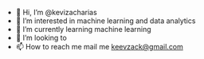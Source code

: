 - 👋 Hi, I’m @kevizacharias
- 👀 I’m interested in machine learning and data analytics
- 🌱 I’m currently learning  machine learning
- 💞️ I’m looking to 
- 📫 How to reach me mail me keevzack@gmail.com

<!---
Z1A1/Z1A1 is a ✨ special ✨ repository because its `README.md` (this file) appears on your GitHub profile.
You can click the Preview link to take a look at your changes.
--->
